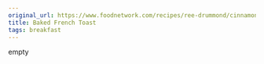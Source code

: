```yaml
---
original_url: https://www.foodnetwork.com/recipes/ree-drummond/cinnamon-baked-french-toast-recipe-2120484
title: Baked French Toast
tags: breakfast
---
```


empty